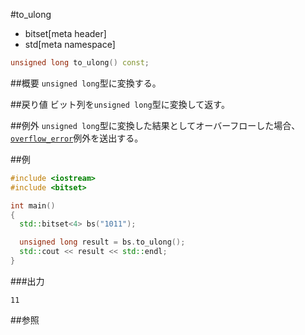 #to_ulong
* bitset[meta header]
* std[meta namespace]

```cpp
unsigned long to_ulong() const;
```

##概要
`unsigned long`型に変換する。


##戻り値
ビット列を`unsigned long`型に変換して返す。


##例外
`unsigned long`型に変換した結果としてオーバーフローした場合、[`overflow_error`](/reference/stdexcept.md)例外を送出する。


##例
```cpp
#include <iostream>
#include <bitset>

int main()
{
  std::bitset<4> bs("1011");

  unsigned long result = bs.to_ulong();
  std::cout << result << std::endl;
}
```

###出力
```
11
```


##参照

